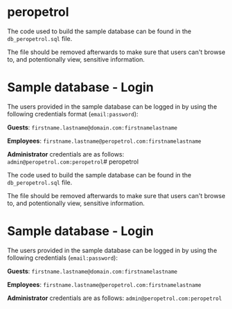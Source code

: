 # peropetrol
 
The code used to build the sample database can be found in the `db_peropetrol.sql` file.

The file should be removed afterwards to make sure that users can't browse to, and potentionally view, sensitive information.

# Sample database - Login

The users provided in the sample database can be logged in by using the following credentials format (`email:password`):

**Guests**: `firstname.lastname@domain.com:firstnamelastname`

**Employees**: `firstname.lastname@peropetrol.com:firstnamelastname`

**Administrator** credentials are as follows: `admin@peropetrol.com:peropetrol`# peropetrol
 
The code used to build the sample database can be found in the `db_peropetrol.sql` file.

The file should be removed afterwards to make sure that users can't browse to, and potentionally view, sensitive information.

# Sample database - Login

The users provided in the sample database can be logged in by using the following credentials (`email:password`):

**Guests**: `firstname.lastname@domain.com:firstnamelastname`

**Employees**: `firstname.lastname@peropetrol.com:firstnamelastname`

**Administrator** credentials are as follows: `admin@peropetrol.com:peropetrol`
